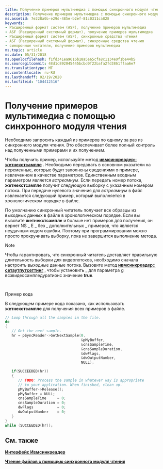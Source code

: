 ```yaml
---
title: Получение примеров мультимедиа с помощью синхронного модуля чтения
description: Получение примеров мультимедиа с помощью синхронного модуля чтения
ms.assetid: 7e228a0b-e29d-485e-b2ef-81c0311ca828
keywords:
- Расширенный формат систем (ASF), получение примеров мультимедиа
- ASF (Расширенный системный формат), получение примеров мультимедиа
- Расширенный формат систем (ASF), синхронные средства чтения
- ASF (Расширенный системный формат), синхронные средства чтения
- синхронные читатели, получение примеров мультимедиа
ms.topic: article
ms.date: 05/31/2018
ms.openlocfilehash: f1fd341ea9616b18a5e65cfa8c1134e0f1be44b5
ms.sourcegitcommit: 48d1c892045445bcbd0f22bafa2fd3861ffaa6e7
ms.translationtype: MT
ms.contentlocale: ru-RU
ms.lasthandoff: 02/19/2020
ms.locfileid: "104412516"
---
```

# <a name="to-retrieve-media-samples-with-the-synchronous-reader"></a>Получение примеров мультимедиа с помощью синхронного модуля чтения

Необходимо запросить каждый из примеров по одному за раз из синхронного модуля чтения. Это обеспечивает более полный контроль над полученными примерами и их получением.

Чтобы получить пример, используйте метод [**ивмсинкреадер:: жетнекстсампле**](/previous-versions/windows/desktop/api/Wmsdkidl/nf-wmsdkidl-iwmsyncreader-getnextsample) . Необходимо передавать в основном указатели на переменные, которые будут заполнены сведениями о примере, извлеченном в качестве параметров. Единственным входным параметром является *встреамнум*. Если передать номер потока, **жетнекстсампле** получит следующую выборку с указанным номером потока. При передаче нулевого значения для *встреамнум* в файл извлекается следующий пример, который выполняется в хронологическом порядке в файле.

По умолчанию синхронный читатель получает все образцы из выходных данных в файле в хронологическом порядке. Если вы вызовите **жетнекстсампле** и больше нет примеров для получения, он вернет NS \_ E \_ без \_ дополнительных \_ примеров, что является неудачным кодом ошибки. Поэтому при программировании можно просто прокручивать выборку, пока не завершится выполнение метода.

> [!Note]  
> Чтобы гарантировать, что синхронный читатель доставляет правильную длительность выборки для видеопотоков, необходимо сначала настроить выходные данные потока. Вызовите метод [**ивмсинкреадер:: сетаутпутсеттинг**](/previous-versions/windows/desktop/api/Wmsdkidl/nf-wmsdkidl-iwmsyncreader-setoutputsetting) , чтобы установить \_ для параметра g всзвидеосампледуратионс значение **true**.

 

Пример кода

В следующем примере кода показано, как использовать **жетнекстсампле** для получения всех примеров в файле.


```C++
// Loop through all the samples in the file.
do
{
   // Get the next sample.
   hr = pSyncReader->GetNextSample(0,
                                   &pMyBuffer,
                                   &cnsSampleTime,
                                   &cnsSampleDuration,
                                   &dwFlags,
                                   &dwOutputNumber,
                                   NULL);

   if(SUCCEEDED(hr))
   {
      // TODO: Process the sample in whatever way is appropriate 
      // to your application. When finished, clean up.
      pMyBuffer->Release();
      pMyBuffer = NULL;
      cnsSampleTime     = 0;
      cnsSampleDuration = 0;
      dwFlags           = 0;
      dwOutputNumber    = 0;
   }
} 
while (SUCCEEDED(hr));

```



## <a name="related-topics"></a>См. также

<dl> <dt>

[**Интерфейс Ивмсинкреадер**](/previous-versions/windows/desktop/api/wmsdkidl/nn-wmsdkidl-iwmsyncreader)
</dt> <dt>

[**Чтение файлов с помощью синхронного модуля чтения**](reading-files-with-the-synchronous-reader.md)
</dt> </dl>

 

 




